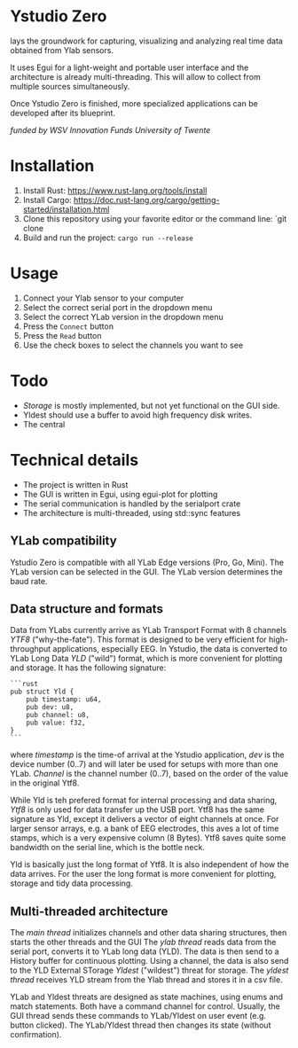 # Ystudio Zero

lays the groundwork for capturing, visualizing and analyzing
real time data obtained from Ylab sensors. 

It uses Egui for a light-weight and portable user interface and 
the architecture is already multi-threading. This will allow to collect 
from multiple sources simultaneously.

Once Ystudio Zero is finished, more specialized applications can
be developed after its blueprint.

*funded by WSV Innovation Funds University of Twente*

# Installation

1. Install Rust: https://www.rust-lang.org/tools/install
2. Install Cargo: https://doc.rust-lang.org/cargo/getting-started/installation.html
3. Clone this repository using your favorite editor or the command line: `git clone
4. Build and run the project: `cargo run --release`

# Usage

1. Connect your Ylab sensor to your computer
2. Select the correct serial port in the dropdown menu
3. Select the correct YLab version in the dropdown menu
4. Press the `Connect` button
5. Press the `Read` button
6. Use the check boxes to select the channels you want to see

# Todo

+ *Storage* is mostly implemented, but not yet functional on the GUI side. 
+ Yldest should use a buffer to avoid high frequency disk writes.
+ The central 


# Technical details

+ The project is written in Rust
+ The GUI is written in Egui, using egui-plot for plotting
+ The serial communication is handled by the serialport crate
+ The architecture is multi-threaded, using std::sync features

## YLab compatibility

Ystudio Zero is compatible with all YLab Edge versions (Pro, Go, Mini). The YLab version can be selected in the GUI. The YLab version determines the baud rate.

## Data structure and formats

Data from YLabs currently arrive as YLab Transport Format with 8 channels *YTF8* ("why-the-fate"). This format is designed to be very efficient for high-throughput applications, especially EEG. In Ystudio, the data is converted to YLab Long Data *YLD* ("wild") format, which is more convenient for plotting and storage. It has the following signature:
    
    ```rust
    pub struct Yld {
        pub timestamp: u64,
        pub dev: u8,
        pub channel: u8,
        pub value: f32,
    }
    ```
where *timestamp* is the time-of arrival at the Ystudio application, *dev* is the device number (0..7) and will later be used for setups with more than one YLab. *Channel* is the channel number (0..7), based on the order of the value in the original Ytf8.

While Yld is teh prefered format for internal processing and data sharing, *Ytf8* is only used for data transfer up the USB port. Ytf8 has the same signature as Yld, except it delivers a vector of eight channels at once. For larger sensor arrays, e.g. a bank of EEG electrodes, this aves a lot of time stamps, which is a very expensive column (8 Bytes). Ytf8 saves quite some bandwidth on the serial line, which is the bottle neck. 

Yld is basically just the long format of Ytf8. It is also independent of how the data arrives.
For the user the long format is more convenient for plotting, storage and tidy data processing.

## Multi-threaded architecture

The *main thread* initializes channels and other data sharing structures, then starts the other threads and the GUI
The *ylab thread* reads data from the serial port, converts it to YLab long data (YLD). The data is then send to a
History buffer for continuous plotting. Using a channel, the data is also send to the YLD External STorage *Yldest* ("wildest") threat for storage.
The *yldest thread*  receives YLD stream from the Ylab thread and stores it in a csv file.

YLab and Yldest threats are designed as state machines, using enums and match statements. Both have a command channel for control. 
Usually, the GUI thread sends these commands to YLab/Yldest on user event (e.g. button clicked). The YLab/Yldest thread then changes its state (without confirmation).



